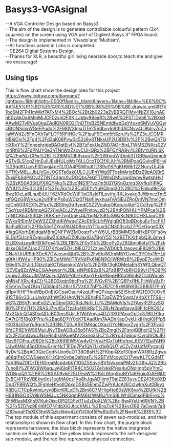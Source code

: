 # Basys3-VGAsignal
--A VGA Controller Design based on Basys3. <br>
--The aim of the design is to generate controllable colourful pattern (3x4 squares) on the screen using VGA port of Digilent Basys 3” FPGA board.<br>
--The design is implemented in 'Vivado'and 'Multisim'.<br>
--All functions asked in Labs is completed.<br>
--CE264 Digital Systems Design.<br>
--Thanks for XLR, a beautiful girl living nearside door,to teach me and give me encourage!<br>

## Using tips
This is flow chart show the design idea for this project
https://www.iodraw.com/diagram/?lightbox=1&highlight=0000ff&edit=_blank&layers=1&nav=1&title=%E6%9C%AA%E5%91%BD%E5%90%8D%E7%BB%98%E5%9B%BE.drawio.xml#R7V1bc6M2FP41mWkf7AFxM4%2BOc%2Bt2b0223aZvBBRQFiMv4NjZX18JhAEhE0zAkOx6MmMjJCF0zvnOFXKiLJbby9BaeR%2BwA%2F0TIDnbE%2BXsBAAwM2TyRVue0paZAdIGN0RO2iTnDTfoB2SNEmtdIwdGpY4xxn6MVuVGGwcBtONSmxWGeFPudo%2F98lVXlgsrDTe25VdbvyIn9thdACNvv4LI9bIry7qZnllaWWd2J5FnOXhTaFLOT5RFiHGc%2FlpuF9Cnm5ftSzruYs%2FZ3cJCGMRNBkjOlx%2Fg4%2Fd3aK08Pvw3c52z8y8TNksUP2U3DB1y%2F%2BwQh7GHXRxY%2FnneehrideBAOqtEjvI%2B7zFekUaZND7AOH5ixLTWMSZNXrz02Vm4RfG%2FdPhUY0e3hTNnWzZzcvCUHQRx%2BFQYRA9vi%2BfyYclRNi6KQ%2FwNLrCPw%2BT%2BlMVCIh9yprp%2F2WbgdWjDmk3TGB9aoQvjmn5ASTvSLS1cgZHnEuIlJEslHULoWzF6LLOcxTjX3fXLiUt%2BMPoeQGvlrdP6Hvl%2BgdKUzovF0Dwgj4oH1LfOA4PSWhuK1t789uYKPqKH68hf2ZNgcyUtJ5kKPTKxM8LJJbLlVGxJOG5Te6ak8ULCJUPnYWg9FTqsMAriqDDzZ9pAOjBrSZkxijFbSdPKCv2Z7jNT43gmXUDOQbs7eQFTDWIxDMUcwi0whwRwtshHy1%2BzK50A3SfLPXXQY4ku%2Bvc1NS1P7yz7m5tQYGKnGzinq3XvfksYjPAQWYlU%2Fq3%2BTg%2Fo7ko%2BCuDEYyYuHQlmq20%2BO%2Fnlsu9kFXd8wz1OeLa6LnpiEiUUT6ZVRdOeWtFTpGRzkR1LpytfgjRXLkvakg3JWjmezTmSstfGQzG8WVkJe2yII1PmPs6uWCjz07NajfIIwxhua1VA5iBJZRnOnIVN7mvIOmvzCn6GIfXEX%2Fqx%2BSthg3trifyndCSZ2VqukpOKopJv4tpF2Cd3yp%2FYTSgYsg4RDMmpAG72j1viAEcJ2Vtye1PmlpvJzD%2BXtPONHUIYPMPce%2BTgNfC8bJZ53tQFTK8KmF7vgOmFiJ4ZbgNZSi81cSWJKcN9DlCHStJoqCS1IZWksRfEmMDeW3ZZXhd4iWwqe1ZAcEb6cLNfWglgBO1l3qBDobuEyTocFK18aiPuBDid%2FRlx53g1ZYgsPAU408mzVrTfcuvSCN303scb27PCeOpge03XAfagQXorhDtljdqaM8mQNFPWZMOostrFxYW6ULrBB6MMD6oIHkBPOlFs8w6LDof5UcnRZxgicu8wZI0dAoDZ0IUaxIOa7BgjY55j%2BETKXrhpbQ3LQmv4EtLBXydzxwlhFB1kFgs4%2BL11B%2F0y11k%2BcgPy2yZ8QbnnlIotsi1%2Fzk4skeOkDA7Jaq27ZD7KYow0ZHLt9EQ7212zIve7WD0bfLIzeovsuF8Q9%2BKGNJVUtUR9dr3DeK7CVJosmjQbj%2B%2FvI0oWDmM6YCvwC3YOhx15HLijq0fAHfW4uHP90%2BIOqMWdiTRVNdPk6N8N9OilWRWzB%2BypE7cxWtDE6iy6%2FJlrL13jzcjtaKCTj6arpkrcWx1o%2FZrRk13gKOMetaEh3YWfLQbnQTISEVEa8ZzWApCGAAewbn%2BLisiNPt6B2z8%2Fz81P7xbRH399vH74O9PKzyuiwZJB4uUM7MQcFuIQWhPd0rFpKsgYFxkHNgpHR0a1IRmB2TUdWxmKgMNkFXRrJ4qZZr%2BD2kqbt9bcPra%2FJVGvR%2BTQ6PxI1HLPilhWuBzPrKEeVnvTw4OUgTQS8lpd%2BrzS7VzKX7bP%2B7O1RxW8NK9E3B8iSf7PInYql1pVlKHFThnWBpOnEtGCpaiOaurt4zqtJFmQPxqzvla5ZIShcEW2fE0OUOv691ST86y33jLuUwknXfhW5KHApVN%2BXxP673qEWZfrSwpUVKbXYTFS9HwS%2B5VFimpEvDZUpGbmGGORidJNrIiLfU%2BAMdVls%2FAxyjP2FzySO86%2FtlV7H%2BASJ7tv45xTfza1p4tKikRqT%2BvN2pwNqva68FlfoPAOS1yMx3QdcQT4S0iuQDcB00msSlJijLFfWdVmyu4DZj3XUPAooGpDx37BILHfkaDA7tG151BgXP7rju%2Bag8D7tY0cK7EAadUm7AADhKapOvkUIkIHhgK8Ffp5HXl36zjGwYuBgck%2B3NLTS0JARK1MKqcOXqcGYoN6yorZygn%2F3Fyo56fdCP9E1rWS9MuiiJNyTBsADBu35p5FAS%2BoZmgl%2FsrojQBhcH2%2FHb%2Fz5mQwuUNxvRs4lsIAKueMV2Sxnq3l3cZ%2BYp37p6nqrOyndVOkJE1Nzv9TOFnuz98Dh%2BcX6tREW5Vw4yOHVvJHGxTbHtxfpvL6EV7lSuiFAH9UJw8MklI45pOlXeuExjmNcT1FDg7PafQh7LIkfbj6QU7jyCZyZsU4fMPyzqcQRyDv%2BqAG3QieCgdNUxn6uOT38OBsH%2FKbpiQXqf30pmWXf8RzZgwuu68qIPsCCW0aewXjir2CjmOvbeOsNyzFJ%2BFVMcoydCi17wwKL7CGdMTYaV3NaZ0fDrTEHGrgaMcpdvbkY1O5Z5SqvriBVfsVaceaPMv21iG8pJQ%2BU7uho8I%2FW29W6agJyAj6IqPITR4Ch5021Ze1vkkRYes4uONqjmp5pVYmOWGBqaQY%2BR%2BXA09vkE2SU7eaW%2BdL6fngSroBlYlaRFjqipXrAEBjDtEvBCi4TRzVBEkw0cs1egMA0cs1Xo8hJgyADIImnT9aIZZ63uvuDE243Kx8XDDp47FBRWQ%2FghIeHfyoIIOpxgDSBs5EhmZZwPrAJcAzliCcIwImXut0BkyzX8DUCTCpRwImLvyv8BqrKRLxE%2Bm8C7MHig4to60sWK8vo%2BUfk%2BH691NGO47A9kWSMJUc5NK0qmRM6t4WM8JYmSBLWhG5msqFBrEykc%2FWRaxMXFs97KuhOixcOPQ1DPvffTja1zDoXLW%2Brij9w4YsUp69VN%2B%2Fx5ZDNz9Erlt6fO7N1dbXiGJtccXMLL%2BrpZvK%2BkytZ69l7aOwok7aBtZICwoqFl1sXlX3hnWQzkcNmr42oYUOIof5PwBIuSb%2FNwrK%2Bf8%3D
The top module of this experiment consists of seven sub-modules, and their relationship is shown in flow chart. In this flow chart, the purple block represents hardware, the blue block represents the native integrated system on Basys3 board, the yellow block represents the self-designed sub-module, and the red line represents physical connection.
